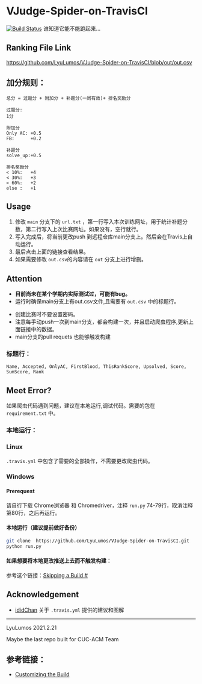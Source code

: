 # VJudge-Spider-on-TravisCI
[![Build Status](https://app.travis-ci.com/LyuLumos/VJudge-Spider-on-TravisCI.svg?branch=main)](https://app.travis-ci.com/LyuLumos/VJudge-Spider-on-TravisCI)
谁知道它能不能跑起来...

## Ranking File Link

https://github.com/LyuLumos/VJudge-Spider-on-TravisCI/blob/out/out.csv

## 加分规则：
    总分 = 过题分 + 附加分 + 补题分(一周有效)+ 排名奖励分

    过题分:
    1分

    附加分
    Only AC: +0.5
    FB:      +0.2   

    补题分
    solve_up:+0.5

    排名奖励分
    < 10%:   +4
    < 30%:   +3
    < 60%:   +2
    else :   +1
 
## Usage

1. 修改 `main` 分支下的 `url.txt` ，第一行写入本次训练网址，用于统计补题分数，第二行写入上次比赛网址。如果没有，空行就行。
2. 写入完成后，将当前更改push 到远程仓库main分支上。然后会在Travis上自动运行。
3. 最后点击上面的链接查看结果。
4. 如果需要修改 `out.csv`的内容请在 `out` 分支上进行增删。

## Attention

- **目前尚未在某个学期内实际测试过，可能有bug。**
- 运行时确保main分支上有out.csv文件,且需要有 `out.csv` 中的标题行。
* 创建比赛时不要设置密码。
* 注意每手动push一次到main分支，都会构建一次，并且启动爬虫程序,更新上面链接中的数据。
* main分支的pull requets 也能够触发构建
### 标题行：
```
Name, Accepted, OnlyAC, FirstBlood, ThisRankScore, Upsolved, Score, SumScore, Rank
```

## Meet Error?

如果爬虫代码遇到问题，建议在本地运行,调试代码。需要的包在 `requirement.txt` 中。
### 本地运行：
### Linux

`.travis.yml` 中包含了需要的全部操作，不需要更改爬虫代码。

### Windows

#### Prerequest
请自行下载 Chrome浏览器 和 Chromedriver，注释 `run.py` 74-79行，取消注释第80行，之后再运行。

#### 本地运行（建议提前做好备份）
```bash
git clone  https://github.com/LyuLumos/VJudge-Spider-on-TravisCI.git
python run.py
```
#### 如果想要将本地更改推送上去而不触发构建：
参考这个链接：[Skipping a Build #](https://docs.travis-ci.com/user/customizing-the-build/#skipping-a-build)

##### 
## Acknowledgement

- [ididChan](https://github.com/ididChan) 关于 `.travis.yml` 提供的建议和图解

---

LyuLumos 2021.2.21

Maybe the last repo built for CUC-ACM Team
## 参考链接：
* [Customizing the Build](https://docs.travis-ci.com/user/customizing-the-build/#skipping-a-build)
